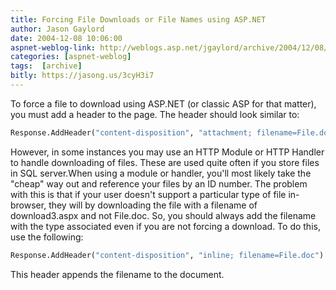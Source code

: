 ```yaml
---
title: Forcing File Downloads or File Names using ASP.NET
author: Jason Gaylord
date: 2004-12-08 10:06:00
aspnet-weblog-link: http://weblogs.asp.net/jgaylord/archive/2004/12/08/278309.aspx
categories: [aspnet-weblog]
tags:  [archive]
bitly: https://jasong.us/3cyH3i7
---
```


To force a file to download using ASP.NET (or classic ASP for that matter), you must add a header to the page. The header should look similar to:

```vb
Response.AddHeader("content-disposition", "attachment; filename=File.doc")
```

However, in some instances you may use an HTTP Module or HTTP Handler to handle downloading of files. These are used quite often if you store files in SQL server.When using a module or handler, you'll most likely take the "cheap" way out and reference your files by an ID number. The problem with this is that if your user doesn't support a particular type of file in-browser, they will by downloading the file with a filename of download3.aspx and not File.doc. So, you should always add the filename with the type associated even if you are not forcing a download. To do this, use the following:

```vb
Response.AddHeader("content-disposition", "inline; filename=File.doc")
```

This header appends the filename to the document.
